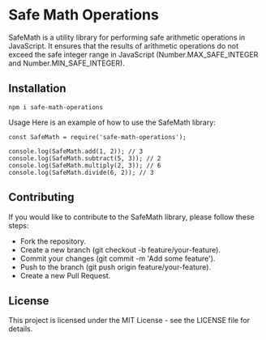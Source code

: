 # Safe Math Operations

SafeMath is a utility library for performing safe arithmetic operations in JavaScript. It ensures that the results of arithmetic operations do not exceed the safe integer range in JavaScript (Number.MAX_SAFE_INTEGER and Number.MIN_SAFE_INTEGER).

## Installation

```
npm i safe-math-operations
```

Usage
Here is an example of how to use the SafeMath library:

```
const SafeMath = require('safe-math-operations');

console.log(SafeMath.add(1, 2)); // 3
console.log(SafeMath.subtract(5, 3)); // 2
console.log(SafeMath.multiply(2, 3)); // 6
console.log(SafeMath.divide(6, 2)); // 3
```
## Contributing
If you would like to contribute to the SafeMath library, please follow these steps:

- Fork the repository.
- Create a new branch (git checkout -b feature/your-feature).
- Commit your changes (git commit -m 'Add some feature').
- Push to the branch (git push origin feature/your-feature).
- Create a new Pull Request.

## License
This project is licensed under the MIT License - see the LICENSE file for details.

